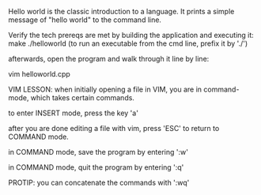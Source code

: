 Hello world is the classic introduction to a language. It prints a simple message of "hello world" to the command line.  

Verify the tech prereqs are met by building the application and executing it:
make
./helloworld     (to run an executable from the cmd line, prefix it by './')

afterwards, open the program and walk through it line by line:

vim helloworld.cpp

VIM LESSON: 
when initially opening a file in VIM, you are in command-mode, which takes certain commands. 

to enter INSERT mode, press the key 'a'

after you are done editing a file with vim, press 'ESC' to return to COMMAND mode.

in COMMAND mode, save the program by entering ':w'

in COMMAND mode, quit the program by entering ':q'

PROTIP: you can concatenate the commands with ':wq'

